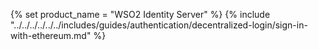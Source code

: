 {% set product_name = "WSO2 Identity Server" %}
{% include "../../../../../../includes/guides/authentication/decentralized-login/sign-in-with-ethereum.md" %}